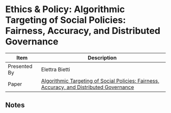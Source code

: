 # Ethics & Policy: Algorithmic Targeting of Social Policies: Fairness, Accuracy, and Distributed Governance

| Item | Description |
| --- | --- | 
| Presented By | Elettra Bietti |
| Paper | [Algorithmic Targeting of Social Policies: Fairness, Accuracy, and Distributed Governance](https://dl.acm.org/doi/pdf/10.1145/3351095.3375784?download=true) |



## Notes

